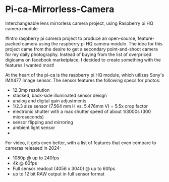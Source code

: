 # Pi-ca-Mirrorless-Camera
Interchangeable lens mirrorless camera project, using Raspberry pi HQ camera module

#Intro
raspberry pi camera project to produce an open-source, feature-packed camera using the raspberry pi HQ camera module. The idea for this project came from the desire to get a secondary point-and-shoot camera for my daily photography. Instead of buying from the list of overpriced digicams on facebook marketplace, I decided to create something with the features I wanted most!

At the heart of the pi-ca is the raspberry pi HQ module, which utlizes Sony's IMX477 Image sensor. The sensor features the following specs for photos:
- 12.3mp resolution
- stacked, back-side illuminated sensor deisgn
- analog and digital gain adjustments
- 1/2.3 size sensor (7.564 mm H vs. 5.476mm V) = 5.5x crop factor
- electronic shutter with a max shutter speed of about 1/3000s (300 microseconds)
- sensor flipping and mirroring
- ambient light sensor
- 

For video, it gets even better, with a list of features that even compare to cameras released in 2024:
- 1080p @ up to 240fps
- 4k @ 60fps
- Full sensor readout (4056 x 3040) @ up to 60fps
- up to 12 bit RAW output in full sensor format
 
